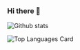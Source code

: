 ### Hi there 👋

<!--
**sharipovme/sharipovme** is a ✨ _special_ ✨ repository because its `README.md` (this file) appears on your GitHub profile.

Here are some ideas to get you started:

- 🔭 I’m currently working on ...
- 🌱 I’m currently learning ...
- 👯 I’m looking to collaborate on ...
- 🤔 I’m looking for help with ...
- 💬 Ask me about ...
- 📫 How to reach me: ...
- 😄 Pronouns: ...
- ⚡ Fun fact: ...
-->

![Github stats](https://github-readme-stats.vercel.app/api?username=sharipovme&theme=highcontrast&show_icons=true&count_private=true)

![Top Languages Card](https://github-readme-stats.vercel.app/api/top-langs/?username=sharipovme&layout=compact)
